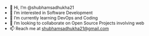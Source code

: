 - 👋 Hi, I’m @shubhamsadhukha21
- 👀 I’m interested in Software Development
- 🌱 I’m currently learning DevOps and Coding
- 💞️ I’m looking to collaborate on Open Source Projects involving web
- 📫 Reach me at shubhamsadhukha21@gmail.com

<!---
shubhamsadhukha21/shubhamsadhukha21 is a ✨ special ✨ repository because its `README.md` (this file) appears on your GitHub profile.
You can click the Preview link to take a look at your changes.
--->
